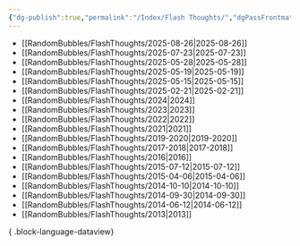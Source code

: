 ```yaml
---
{"dg-publish":true,"permalink":"/Index/Flash Thoughts/","dgPassFrontmatter":true,"noteIcon":""}
---
```


- [[RandomBubbles/FlashThoughts/2025-08-26\|2025-08-26]]
- [[RandomBubbles/FlashThoughts/2025-07-23\|2025-07-23]]
- [[RandomBubbles/FlashThoughts/2025-05-28\|2025-05-28]]
- [[RandomBubbles/FlashThoughts/2025-05-19\|2025-05-19]]
- [[RandomBubbles/FlashThoughts/2025-05-15\|2025-05-15]]
- [[RandomBubbles/FlashThoughts/2025-02-21\|2025-02-21]]
- [[RandomBubbles/FlashThoughts/2024\|2024]]
- [[RandomBubbles/FlashThoughts/2023\|2023]]
- [[RandomBubbles/FlashThoughts/2022\|2022]]
- [[RandomBubbles/FlashThoughts/2021\|2021]]
- [[RandomBubbles/FlashThoughts/2019-2020\|2019-2020]]
- [[RandomBubbles/FlashThoughts/2017-2018\|2017-2018]]
- [[RandomBubbles/FlashThoughts/2016\|2016]]
- [[RandomBubbles/FlashThoughts/2015-07-12\|2015-07-12]]
- [[RandomBubbles/FlashThoughts/2015-04-06\|2015-04-06]]
- [[RandomBubbles/FlashThoughts/2014-10-10\|2014-10-10]]
- [[RandomBubbles/FlashThoughts/2014-09-30\|2014-09-30]]
- [[RandomBubbles/FlashThoughts/2014-06-12\|2014-06-12]]
- [[RandomBubbles/FlashThoughts/2013\|2013]]

{ .block-language-dataview}